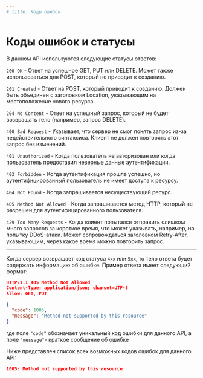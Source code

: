 ```yaml
---
# title: Коды ошибок
---
```

# Коды ошибок и статусы

В данном API используются следующие статусы ответов:

`200 OK` - Ответ на успешное GET, PUT или DELETE. Может также использоваться для POST, который не приводит к созданию.

`201 Created` - Ответ на POST, который приводит к созданию. Должен быть объединен с заголовком Location, указывающим на местоположение нового ресурса.

`204 No Content` - Ответ на успешный запрос, который не будет возвращать тело (например, запрос DELETE).

`400 Bad Request` - Указывает, что сервер не смог понять запрос из-за недействительного синтаксиса. Клиент не должен повторять этот запрос без изменений.

`401 Unauthorized` - Когда пользователь не авторизован или когда пользователь предоставил неверные данные аутентификации.

`403 Forbidden` - Когда аутентификация прошла успешно, но аутентифицированный пользователь не имеет доступа к ресурсу.

`404 Not Found` - Когда запрашивается несуществующий ресурс.

`405 Method Not Allowed` - Когда запрашивается метод HTTP, который не разрешен для аутентифицированного пользователя.

`429 Too Many Requests` - Когда клиент попытался отправить слишком много запросов за короткое время, что может указывать, например, на попытку DDoS-атаки. Может сопровождаться заголовком Retry-After, указывающим, через какое время можно повторить запрос.

---
Когда сервер возвращает код статуса `4хх` или `5хх`, то тело ответа будет содержать информацию об ошибке.
Пример ответа имеет следующий формат:

```json
HTTP/1.1 405 Method Not Allowed
Content-Type: application/json; charset=UTF-8
Allow: GET, PUT

{
  "code": 1005,
  "message": "Method not supported by this resource"
}
```

где поле `"code"` обозначает уникальный код ошибки для данного API, а поле `"message"`- краткое сообщение об ошибке

Ниже представлен список всех возможных кодов ошибок для данного API:

```json
1005: Method not supported by this resource
```